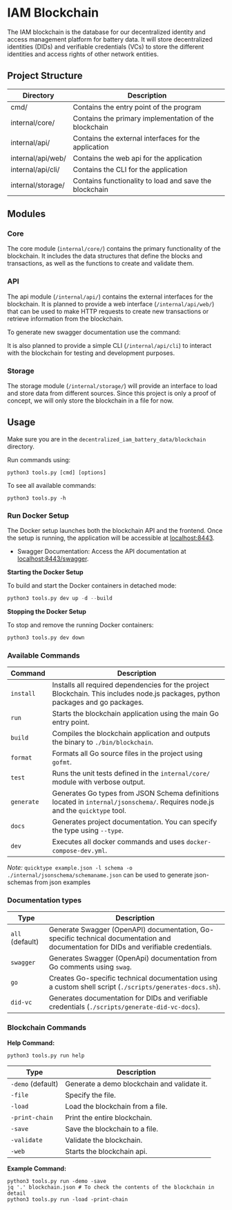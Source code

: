 # IAM Blockchain

The IAM blockchain is the database for our decentralized identity and access management platform for battery data. It will store decentralized identities (DIDs) and verifiable credentials (VCs) to store the different identities and access rights of other network entities.

## Project Structure

| Directory         | Description                                            |
| ----------------- | ------------------------------------------------------ |
| cmd/              | Contains the entry point of the program                |
| internal/core/    | Contains the primary implementation of the blockchain  |
| internal/api/     | Contains the external interfaces for the application   |
| internal/api/web/ | Contains the web api for the application               |
| internal/api/cli/ | Contains the CLI for the application                   |
| internal/storage/ | Contains functionality to load and save the blockchain |

## Modules

### Core

The core module (`internal/core/`) contains the primary functionality of the blockchain.
It includes the data structures that define the blocks and transactions, as well as the functions to create and validate them.

### API

The api module (`/internal/api/`) contains the external interfaces for the blockchain.
It is planned to provide a web interface (`/internal/api/web/`) that can be used to make HTTP requests to create new transactions or retrieve information from the blockchain.

To generate new swagger documentation use the command:

It is also planned to provide a simple CLI (`/internal/api/cli`) to interact with the blockchain for testing and development purposes.

### Storage

The storage module (`/internal/storage/`) will provide an interface to load and store data from different sources.
Since this project is only a proof of concept, we will only store the blockchain in a file for now.

## Usage

Make sure you are in the `decentralized_iam_battery_data/blockchain` directory.

Run commands using:

```shell
python3 tools.py [cmd] [options]
```

To see all available commands:

```shell
python3 tools.py -h
```

### Run Docker Setup

The Docker setup launches both the blockchain API and the frontend. Once the setup is running, the application will be accessible at [localhost:8443](http://localhost:8443).

- Swagger Documentation: Access the API documentation at [localhost:8443/swagger](localhost:8443/swagger).

**Starting the Docker Setup**

To build and start the Docker containers in detached mode:

```python
python3 tools.py dev up -d --build
```

**Stopping the Docker Setup**

To stop and remove the running Docker containers:

```python
python3 tools.py dev down
```

### Available Commands

| Command    | Description                                                                                                                     |
| ---------- | ------------------------------------------------------------------------------------------------------------------------------- |
| `install`  | Installs all required dependencies for the project Blockchain. This includes node.js packages, python packages and go packages. |
| `run`      | Starts the blockchain application using the main Go entry point.                                                                |
| `build`    | Compiles the blockchain application and outputs the binary to `./bin/blockchain`.                                               |
| `format`   | Formats all Go source files in the project using `gofmt`.                                                                       |
| `test`     | Runs the unit tests defined in the `internal/core/` module with verbose output.                                                 |
| `generate` | Generates Go types from JSON Schema definitions located in `internal/jsonschema/`. Requires node.js and the `quicktype` tool.   |
| `docs`     | Generates project documentation. You can specify the type using `--type`.                                                       |
| `dev`      | Executes all docker commands and uses `docker-compose-dev.yml`.                                                                 |

_Note:_ `quicktype example.json -l schema -o ./internal/jsonschema/schemaname.json` can be used to generate json-schemas from json examples

### Documentation types

| Type            | Description                                                                                                                          |
| --------------- | ------------------------------------------------------------------------------------------------------------------------------------ |
| `all` (default) | Generate Swagger (OpenAPI) documentation, Go-specific technical documentation and documentation for DIDs and verifiable credentials. |
| `swagger`       | Generates Swagger (OpenApi) documentation from Go comments using `swag`.                                                             |
| `go`            | Creates Go-specific technical documentation using a custom shell script (`./scripts/generates-docs.sh`).                             |
| `did-vc`        | Generates documentation for DIDs and verifiable credentials (`./scripts/generate-did-vc-docs`).                                      |

### Blockchain Commands

**Help Command:**

```shell
python3 tools.py run help
```

| Type              | Description                                 |
| ----------------- | ------------------------------------------- |
| `-demo` (default) | Generate a demo blockchain and validate it. |
| `-file`           | Specify the file.                           |
| `-load`           | Load the blockchain from a file.            |
| `-print-chain`    | Print the entire blockchain.                |
| `-save`           | Save the blockchain to a file.              |
| `-validate`       | Validate the blockchain.                    |
| `-web`            | Starts the blockchain api.                  |

**Example Command:**

```shell
python3 tools.py run -demo -save
jq '.' blockchain.json # To check the contents of the blockchain in detail
python3 tools.py run -load -print-chain
```
